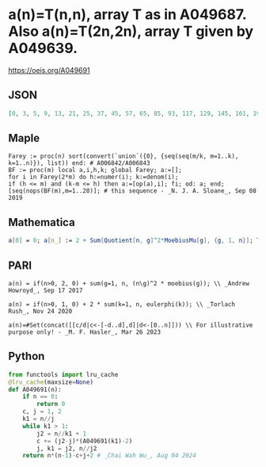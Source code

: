 # a\(n\)\=T\(n,n\), array T as in A049687\. Also a\(n\)\=T\(2n,2n\), array T given by A049639\.
https://oeis.org/A049691
## JSON
```JSON
[0, 3, 5, 9, 13, 21, 25, 37, 45, 57, 65, 85, 93, 117, 129, 145, 161, 193, 205, 241, 257, 281, 301, 345, 361, 401, 425, 461, 485, 541, 557, 617, 649, 689, 721, 769, 793, 865, 901, 949, 981, 1061, 1085, 1169, 1209, 1257, 1301, 1393, 1425, 1509, 1549]
```
## Maple
```Maple
Farey := proc(n) sort(convert(`union`({0}, {seq(seq(m/k, m=1..k), k=1..n)}), list)) end: # A006842/A006843
BF := proc(m) local a,i,h,k; global Farey; a:=[];
for i in Farey(2*m) do h:=numer(i); k:=denom(i);
if (h <= m) and (k-m <= h) then a:=[op(a),i]; fi; od: a; end;
[seq(nops(BF(m),m=1..20)]; # this sequence - _N. J. A. Sloane_, Sep 08 2019
```
## Mathematica
```Mathematica
a[0] = 0; a[n_] := 2 + Sum[Quotient[n, g]^2*MoebiusMu[g], {g, 1, n}]; Table[a[n], {n, 0, 50}] (* _Jean-François Alcover_, Oct 07 2017, translated from PARI *)
```
## PARI
```PARI
a(n) = if(n>0, 2, 0) + sum(g=1, n, (n\g)^2 * moebius(g)); \\ _Andrew Howroyd_, Sep 17 2017
```
```PARI
a(n) = if(n>0, 1, 0) + 2 * sum(k=1, n, eulerphi(k)); \\ _Torlach Rush_, Nov 24 2020
```
```PARI
a(n)=#Set(concat([[c/d|c<-[-d..d],d]|d<-[0..n]])) \\ For illustrative purpose only! - _M. F. Hasler_, Mar 26 2023
```
## Python
```Python
from functools import lru_cache
@lru_cache(maxsize=None)
def A049691(n):
    if n == 0:
        return 0
    c, j = 1, 2
    k1 = n//j
    while k1 > 1:
        j2 = n//k1 + 1
        c += (j2-j)*(A049691(k1)-2)
        j, k1 = j2, n//j2
    return n*(n-1)-c+j+2 # _Chai Wah Wu_, Aug 04 2024
```
